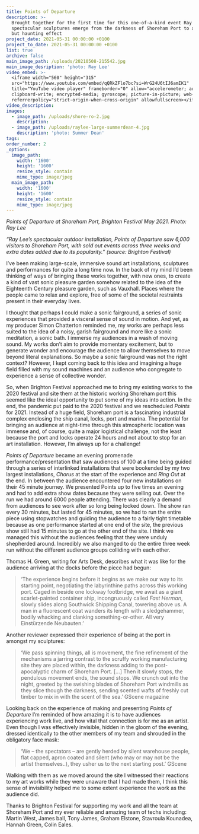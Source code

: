 ```yaml
---
title: Points of Departure
description: >-
  Brought together for the first time for this one-of-a-kind event Ray Lee's
  spectacular sculptures emerge from the darkness of Shoreham Port to a strange
  but haunting effect
project_date: 2021-05-31 00:00:00 +0100
project_to_date: 2021-05-31 00:00:00 +0100
list: true
archive: false
main_image_path: /uploads/20210508-215542.jpg
main_image_desription: 'photo: Ray Lee'
video_embed: >-
  <iframe width="560" height="315"
  src="https://www.youtube.com/embed/qQRkZFlo7bc?si=WrG24U6tIJ6amIK1"
  title="YouTube video player" frameborder="0" allow="accelerometer; autoplay;
  clipboard-write; encrypted-media; gyroscope; picture-in-picture; web-share"
  referrerpolicy="strict-origin-when-cross-origin" allowfullscreen></iframe>
video_description:
images:
  - image_path: /uploads/shore-ro-2.jpg
    description:
  - image_path: /uploads/raylee-large-summerdean-4.jpg
    description: 'photo: Summer Dean'
tags:
order_number: 2
_options:
  image_path:
    width: '1600'
    height: '1600'
    resize_style: contain
    mime_type: image/jpeg
  main_image_path:
    width: '1600'
    height: '1600'
    resize_style: contain
    mime_type: image/jpeg
---
```

*Points of Departure at Shoreham Port, Brighton Festival May 2021. Photo: Ray Lee*

*“Ray Lee’s spectacular outdoor installation, Points of Departure saw 6,000 visitors to Shoreham Port, with sold out events across three weeks and extra dates added due to its popularity.” (source: Brighton Festival)*

I’ve been making large-scale, immersive sound art installations, sculptures and performances for quite a long time now. In the back of my mind I’d been thinking of ways of bringing these works together, with new ones, to create a kind of vast sonic pleasure garden somehow related to the idea of the Eighteenth Century pleasure garden, such as Vauxhall. Places where the people came to relax and explore, free of some of the societal restraints present in their everyday lives.

I thought that perhaps I could make a sonic fairground, a series of sonic experiences that provided a visceral sense of sound in motion. And yet, as my producer Simon Chatterton reminded me, my works are perhaps less suited to the idea of a noisy, garish fairground and more like a sonic meditation, a sonic bath. I immerse my audiences in a wash of moving sound. My works don’t aim to provide momentary excitement, but to generate wonder and encourage the audience to allow themselves to move beyond literal explanations. So maybe a sonic fairground was not the right context? However, I kept coming back to this idea and imagining a huge field filled with my sound machines and an audience who congregate to experience a sense of collective wonder.

So, when Brighton Festival approached me to bring my existing works to the 2020 festival and site them at the historic working Shoreham port this seemed like the ideal opportunity to put some of my ideas into action. In the end, the pandemic put paid to the 2020 festival and we rescheduled *Points* for 2021. Instead of a huge field, Shoreham port is a fascinating industrial complex enclosing the ship canal, locks, port and marina. The potential for bringing an audience at night-time through this atmospheric location was immense and, of course, quite a major logistical challenge, not the least because the port and locks operate 24 hours and not about to stop for an art installation. However, I’m always up for a challenge!

*Points of Departure* became an evening promenade performance/presentation that saw audiences of 100 at a time being guided through a series of interlinked installations that were bookended by my two largest installations, *Chorus* at the start of the experience and *Ring Out* at the end. In between the audience encountered four new installations on their 45 minute journey. We presented Points up to five times an evening and had to add extra show dates because they were selling out. Over the run we had around 6000 people attending. There was clearly a demand from audiences to see work after so long being locked down. The show ran every 30 minutes, but lasted for 45 minutes, so we had to run the entire piece using stopwatches and guiding the audience to a fairly tight timetable because as one performance started at one end of the site, the previous show still had 15 minutes to go at the other end of the site. I think we managed this without the audiences feeling that they were unduly shepherded around. Incredibly we also manged to do the entire three week run without the different audience groups colliding with each other.

Thomas H. Green, writing for Arts Desk, describes what it was like for the audience arriving at the docks before the piece had begun:

> ‘The experience begins before it begins as we make our way to its starting point, negotiating the labyrinthine paths across this working port. Caged in beside one lockway footbridge, we await as a giant scarlet-painted container ship, incongruously called *Fast Herman*, slowly slides along Southwick Shipping Canal, towering above us. A man in a fluorescent coat wanders its length with a sledgehammer, bodily whacking and clanking something-or-other. All very Einstürzende Neubauten.’

Another reviewer expressed their experience of being at the port in amongst my sculptures:

> ‘We pass spinning things, all is movement, the fine refinement of the mechanisms a jarring contrast to the scruffy working manufacturing site they are placed within, the darkness adding to the post-apocalyptic charm of Shoreham Port. \[…\] Then it slowly stops, the pendulous movement ends, the sound stops. We crunch out into the night, greeted by the swishing blades of Shoreham Port windmills as they slice though the darkness, sending scented wafts of freshly cut timber to mix in with the scent of the sea.’ GScene magazine

Looking back on the experience of making and presenting *Points of Departure* I’m reminded of how amazing it is to have audiences experiencing work live, and how vital that connection is for me as an artist. Even though I was effectively invisible, hidden in the gloom of the evening, dressed identically to the other members of my team and shrouded in the obligatory face mask:

> ‘We – the spectators – are gently herded by silent warehouse people, flat capped, apron coated and silent (who may or may not be the artist themselves..), they usher us to the next starting post.’ GScene

Walking with them as we moved around the site I witnessed their reactions to my art works while they were unaware that I had made them, I think this sense of invisibility helped me to some extent experience the work as the audience did.

Thanks to Brighton Festival for supporting my work and all the team at Shoreham Port and my ever reliable and amazing team of techs including: Martin West, James ball, Tony James, Graham Elstone, Stavroula Kounadea, Hannah Green, Colin Eales.

<br>

&nbsp;